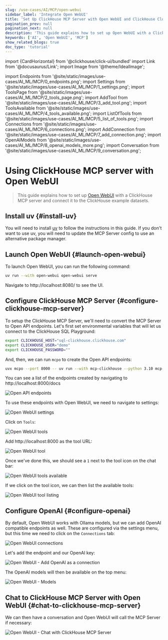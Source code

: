 ```yaml
---
slug: /use-cases/AI/MCP/open-webui
sidebar_label: 'Integrate Open WebUI'
title: 'Set Up ClickHouse MCP Server with Open WebUI and ClickHouse Cloud'
pagination_prev: null
pagination_next: null
description: 'This guide explains how to set up Open WebUI with a ClickHouse MCP server using Docker.'
keywords: ['AI', 'Open WebUI', 'MCP']
show_related_blogs: true
doc_type: 'tutorial'
---
```


import {CardHorizontal} from '@clickhouse/click-ui/bundled'
import Link from '@docusaurus/Link';
import Image from '@theme/IdealImage';

import Endpoints from '@site/static/images/use-cases/AI_ML/MCP/0_endpoints.png';
import Settings from '@site/static/images/use-cases/AI_ML/MCP/1_settings.png';
import ToolsPage from '@site/static/images/use-cases/AI_ML/MCP/2_tools_page.png';
import AddTool from '@site/static/images/use-cases/AI_ML/MCP/3_add_tool.png';
import ToolsAvailable from '@site/static/images/use-cases/AI_ML/MCP/4_tools_available.png';
import ListOfTools from '@site/static/images/use-cases/AI_ML/MCP/5_list_of_tools.png';
import Connections from '@site/static/images/use-cases/AI_ML/MCP/6_connections.png';
import AddConnection from '@site/static/images/use-cases/AI_ML/MCP/7_add_connection.png';
import OpenAIModels from '@site/static/images/use-cases/AI_ML/MCP/8_openai_models_more.png';
import Conversation from '@site/static/images/use-cases/AI_ML/MCP/9_conversation.png';

# Using ClickHouse MCP server with Open WebUI

> This guide explains how to set up [Open WebUI](https://github.com/open-webui/open-webui) with a ClickHouse MCP server
> and connect it to the ClickHouse example datasets.

<VerticalStepper headerLevel="h2">

## Install uv {#install-uv}

You will need to install [uv](https://docs.astral.sh/uv/) to follow the instructions in this guide.
If you don't want to use uv, you will need to update the MCP Server config to use an alternative package manager.

## Launch Open WebUI {#launch-open-webui}

To launch Open WebUI, you can run the following command:

```bash
uv run --with open-webui open-webui serve
```

Navigate to http://localhost:8080/ to see the UI.

## Configure ClickHouse MCP Server {#configure-clickhouse-mcp-server}

To setup the ClickHouse MCP Server, we'll need to convert the MCP Server to Open API endpoints.
Let's first set environmental variables that will let us connect to the ClickHouse SQL Playground:

```bash
export CLICKHOUSE_HOST="sql-clickhouse.clickhouse.com"
export CLICKHOUSE_USER="demo"
export CLICKHOUSE_PASSWORD=""
```

And, then, we can run `mcpo` to create the Open API endpoints: 

```bash
uvx mcpo --port 8000 -- uv run --with mcp-clickhouse --python 3.10 mcp-clickhouse
```

You can see a list of the endpoints created by navigating to http://localhost:8000/docs

<Image img={Endpoints} alt="Open API endpoints" size="md"/>

To use these endpoints with Open WebUI, we need to navigate to settings:

<Image img={Settings} alt="Open WebUI settings" size="md"/>

Click on `Tools`:

<Image img={ToolsPage} alt="Open WebUI tools" size="md"/>

Add http://localhost:8000 as the tool URL:

<Image img={AddTool} alt="Open WebUI tool" size="md"/>

Once we've done this, we should see a `1` next to the tool icon on the chat bar:

<Image img={ToolsAvailable} alt="Open WebUI tools available" size="md"/>

If we click on the tool icon, we can then list the available tools:

<Image img={ListOfTools} alt="Open WebUI tool listing" size="md"/>

## Configure OpenAI {#configure-openai}

By default, Open WebUI works with Ollama models, but we can add OpenAI compatible endpoints as well.
These are configured via the settings menu, but this time we need to click on the `Connections` tab:

<Image img={Connections} alt="Open WebUI connections" size="md"/>

Let's add the endpoint and our OpenAI key:

<Image img={AddConnection} alt="Open WebUI - Add OpenAI as a connection" size="md"/>

The OpenAI models will then be available on the top menu:

<Image img={OpenAIModels} alt="Open WebUI - Models" size="md"/>

## Chat to ClickHouse MCP Server with Open WebUI {#chat-to-clickhouse-mcp-server}

We can then have a conversation and Open WebUI will call the MCP Server if necessary:

<Image img={Conversation} alt="Open WebUI - Chat with ClickHouse MCP Server" size="md"/>

</VerticalStepper>

